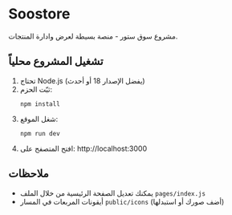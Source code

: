 # Soostore

مشروع سوق ستور - منصة بسيطة لعرض وادارة المنتجات.

## تشغيل المشروع محلياً

1. تحتاج Node.js (يفضل الإصدار 18 أو أحدث)
2. ثبّت الحزم:
   ```
   npm install
   ```
3. شغل الموقع:
   ```
   npm run dev
   ```
4. افتح المتصفح على:
   http://localhost:3000

## ملاحظات
- يمكنك تعديل الصفحة الرئيسية من خلال الملف `pages/index.js`
- أيقونات المربعات في المسار `public/icons` (أضف صورك أو استبدلها)
